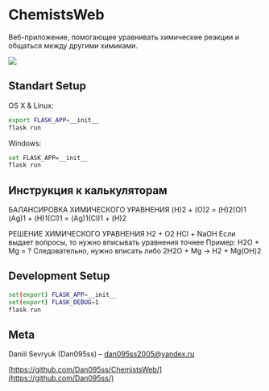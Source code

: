 # ChemistsWeb
Веб-приложение, помогающее уравнивать химические реакции и общаться между другими химиками. 

![](mockup1.png)

## Standart Setup

OS X & Linux:

```sh
export FLASK_APP=__init__
flask run
```

Windows:

```sh
set FLASK_APP=__init__
flask run
```

## Инструкция к калькуляторам
БАЛАНСИРОВКА ХИМИЧЕСКОГО УРАВНЕНИЯ
(H)2 + (O)2 = (H)2(O)1
(Ag)1 + (H)1(Cl)1 = (Ag)1(Cl)1 + (H)2

РЕШЕНИЕ ХИМИЧЕСКОГО УРАВНЕНИЯ
H2 + O2
HCl + NaOH
Если выдает вопросы, то нужно вписывать уравнения точнее
Пример: H2O + Mg = ?
Следовательно, нужно вписать либо 2H2O + Mg → H2 + Mg(OH)2

## Development Setup

```sh
set(export) FLASK_APP=__init__
set(export) FLASK_DEBUG=1
flask run
```

## Meta

Daniil Sevryuk (Dan095ss) – dan095ss2005@yandex.ru

[https://github.com/Dan095ss/ChemistsWeb/](https://github.com/Dan095ss/)
